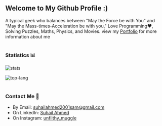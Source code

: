 <!--Links-->
[stats]: https://github-readme-stats.vercel.app/api?username=suhailahmed2627&include_all_commits=true&count_private=true&show_icons=true&title_color=3498db&bg_color=ffffff00&text_color=718096
[top-lang]: https://github-readme-stats.vercel.app/api/top-langs?username=suhailahmed2627&layout=compact&title_color=3498db&bg_color=ffffff00&text_color=718096

## Welcome to My Github Profile :)
A typical geek who balances between "May the Force be with You" and "May the Mass-times-Acceleration be with you," Love Programming❤️, Solving Puzzles, Maths, Physics, and Movies. view my [Portfolio](https://suhailahmed2627.github.io/) for more information about me
#

### Statistics 📊
![stats]

![top-lang]

#
### Contact Me 📧
* By Email: suhailahmed2001sam@gmail.com
* On LinkedIn: [Suhail Ahmed](www.linkedin.com/in/suhailahmed2627)
* On Instagram: [unfilthy_muggle](https://www.instagram.com/unfilthy_muggle/)
